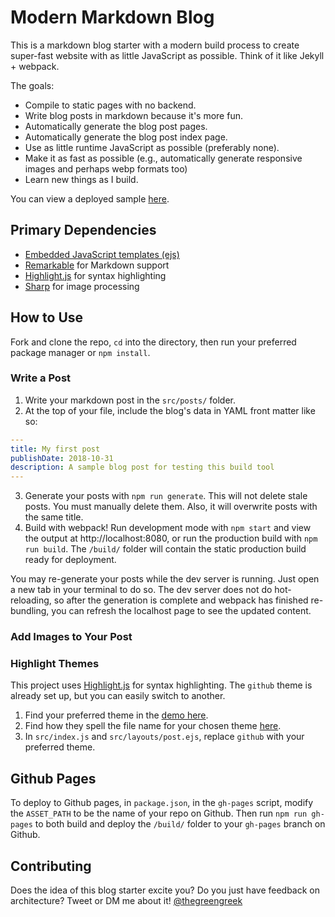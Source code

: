 # Modern Markdown Blog

This is a markdown blog starter with a modern build process to create super-fast website with as little JavaScript as possible. Think of it like Jekyll + webpack.

The goals:
- Compile to static pages with no backend.
- Write blog posts in markdown because it's more fun.
- Automatically generate the blog post pages.
- Automatically generate the blog post index page.
- Use as little runtime JavaScript as possible (preferably none).
- Make it as fast as possible (e.g., automatically generate responsive images and perhaps webp formats too)
- Learn new things as I build.

You can view a deployed sample [here](https://siakaramalegos.github.io/modern-markdown-blog/).

## Primary Dependencies

- [Embedded JavaScript templates (ejs)](https://github.com/mde/ejs)
- [Remarkable](https://github.com/jonschlinkert/remarkable) for Markdown support
- [Highlight.js](https://highlightjs.org/) for syntax highlighting
- [Sharp](http://sharp.dimens.io/en/stable/) for image processing

## How to Use

Fork and clone the repo, `cd` into the directory, then run your preferred package manager or `npm install`.

### Write a Post

1. Write your markdown post in the `src/posts/` folder.
2. At the top of your file, include the blog's data in YAML front matter like so:
  ```yaml
  ---
  title: My first post
  publishDate: 2018-10-31
  description: A sample blog post for testing this build tool
  ---
  ```
3. Generate your posts with `npm run generate`. This will not delete stale posts. You must manually delete them. Also, it will overwrite posts with the same title.
4. Build with webpack! Run development mode with `npm start` and view the output at http://localhost:8080, or run the production build with `npm run build`. The `/build/` folder will contain the static production build ready for deployment.

You may re-generate your posts while the dev server is running. Just open a new tab in your terminal to do so. The dev server does not do hot-reloading, so after the generation is complete and webpack has finished re-bundling, you can refresh the localhost page to see the updated content.

### Add Images to Your Post

<!-- TODO: how to use ejs -->

### Highlight Themes

This project uses [Highlight.js](https://highlightjs.org) for syntax highlighting. The `github` theme is already set up, but you can easily switch to another.

1. Find your preferred theme in the [demo here](https://highlightjs.org/static/demo/).
2. Find how they spell the file name for your chosen theme [here](https://github.com/highlightjs/highlight.js/tree/master/src/styles).
3. In `src/index.js` and `src/layouts/post.ejs`, replace `github` with your preferred theme.

## Github Pages

To deploy to Github pages, in `package.json`, in the `gh-pages` script, modify the `ASSET_PATH` to be the name of your repo on Github. Then run `npm run gh-pages` to both build and deploy the `/build/` folder to your `gh-pages` branch on Github.

## Contributing

Does the idea of this blog starter excite you? Do you just have feedback on architecture? Tweet or DM me about it! [@thegreengreek](https://twitter.com/thegreengreek)

